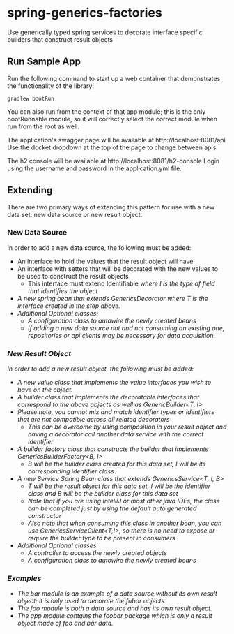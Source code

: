 # spring-generics-factories
Use generically typed spring services to decorate interface specific builders that construct result objects

## Run Sample App

Run the following command to start up a web container that demonstrates the functionality of the library:

```
gradlew bootRun
```

You can also run from the context of that app module; this is the only bootRunnable module, so it will correctly 
select the correct module when run from the root as well.

The application's swagger page will be available at http://localhost:8081/api 
Use the docket dropdown at the top of the page to change between apis.

The h2 console will be available at http://localhost:8081/h2-console 
Login using the username and password in the application.yml file.

## Extending

There are two primary ways of extending this pattern for use with a new data set: new data source or new result object.

### New Data Source

In order to add a new data source, the following must be added:

- An interface to hold the values that the result object will have
- An interface with setters that will be decorated with the new values to be used to construct the result objects
  - This interface must extend Identifiable<I> where I is the type of field that identifies the object 
- A new spring bean that extends GenericsDecorator<T> where T is the interface created in the step above.
- Additional Optional classes:
  - A configuration class to autowire the newly created beans
  - If adding a new data source not and not consuming an existing one, repositories or api clients may be necessary for data acquisition.

### New Result Object

In order to add a new result object, the following must be added:

- A new value class that implements the value interfaces you wish to have on the object.
- A builder class that implements the decoratable interfaces that correspond to the above objects as well as GenericBuilder<T, I>
- Please note, you cannot mix and match identifier types or identifiers that are not compatible across all related decorators
    - This can be overcome by using composition in your result object and having a decorator call another data service with the correct identifier
- A builder factory class that constructs the builder that implements GenericsBuilderFactory<B, I>
  - B will be the builder class created for this data set, I will be its corresponding identifier class
- A new Service Spring Bean class that extends GenericsService<T, I, B>
  - T will be the result object for this data set, I will be the identifier class and B will be the builder class for this data set
  - Note that if you are using IntelliJ or most other java IDEs, the class can be completed just by using the default auto generated constructor
  - Also note that when consuming this class in another bean, you can use GenericsServiceClient<T,I>, so there is no need 
  to expose or require the builder type to be present in consumers
- Additional Optional classes:
  - A controller to access the newly created objects
  - A configuration class to autowire the newly created beans

### Examples

- The bar module is an example of a data source without its own result object; it is only used to decorate the fubar objects.
- The foo module is both a data source and has its own result object.
- The app module contains the foobar package which is only a result object made of foo and bar data.
